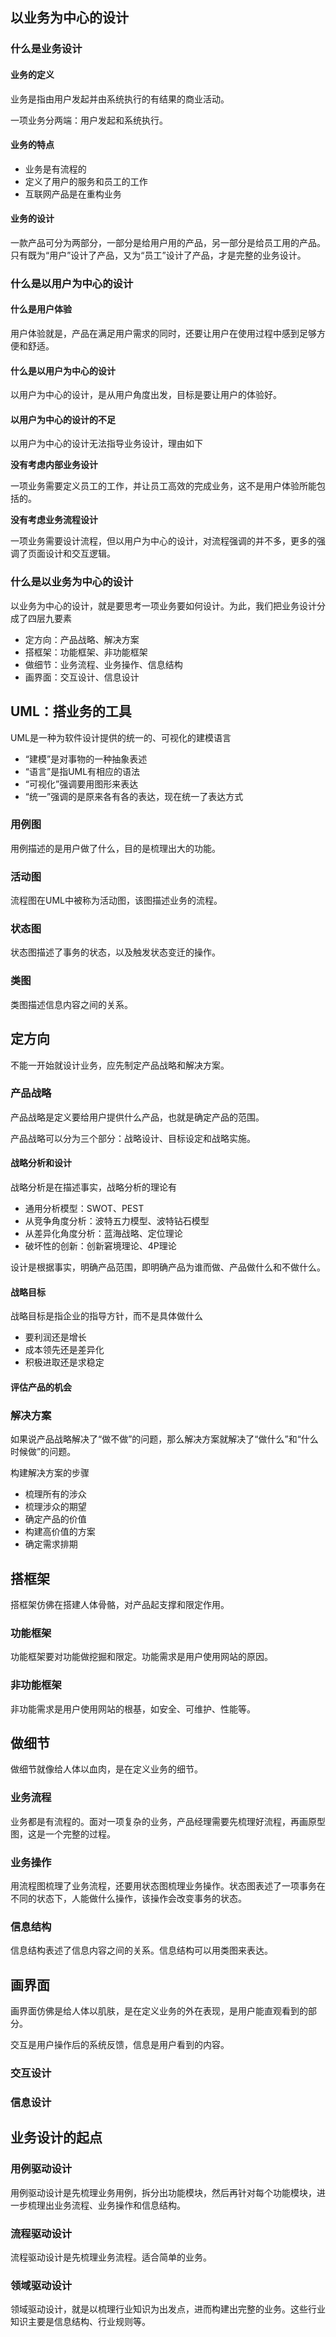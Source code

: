 ## 以业务为中心的设计

### 什么是业务设计

#### 业务的定义

业务是指由用户发起并由系统执行的有结果的商业活动。

一项业务分两端：用户发起和系统执行。

#### 业务的特点

- 业务是有流程的
- 定义了用户的服务和员工的工作
- 互联网产品是在重构业务

#### 业务的设计

一款产品可分为两部分，一部分是给用户用的产品，另一部分是给员工用的产品。只有既为“用户”设计了产品，又为“员工”设计了产品，才是完整的业务设计。

### 什么是以用户为中心的设计

#### 什么是用户体验

用户体验就是，产品在满足用户需求的同时，还要让用户在使用过程中感到足够方便和舒适。

#### 什么是以用户为中心的设计

以用户为中心的设计，是从用户角度出发，目标是要让用户的体验好。

#### 以用户为中心的设计的不足

以用户为中心的设计无法指导业务设计，理由如下

**没有考虑内部业务设计**

一项业务需要定义员工的工作，并让员工高效的完成业务，这不是用户体验所能包括的。

**没有考虑业务流程设计**

一项业务需要设计流程，但以用户为中心的设计，对流程强调的并不多，更多的强调了页面设计和交互逻辑。

### 什么是以业务为中心的设计

以业务为中心的设计，就是要思考一项业务要如何设计。为此，我们把业务设计分成了四层九要素

- 定方向：产品战略、解决方案
- 搭框架：功能框架、非功能框架
- 做细节：业务流程、业务操作、信息结构
- 画界面：交互设计、信息设计

## UML：搭业务的工具

UML是一种为软件设计提供的统一的、可视化的建模语言

- “建模”是对事物的一种抽象表述
- “语言”是指UML有相应的语法
- “可视化”强调要用图形来表达
- “统一”强调的是原来各有各的表达，现在统一了表达方式

### 用例图

用例描述的是用户做了什么，目的是梳理出大的功能。

### 活动图

流程图在UML中被称为活动图，该图描述业务的流程。

### 状态图

状态图描述了事务的状态，以及触发状态变迁的操作。

### 类图

类图描述信息内容之间的关系。

## 定方向

不能一开始就设计业务，应先制定产品战略和解决方案。

### 产品战略

产品战略是定义要给用户提供什么产品，也就是确定产品的范围。

产品战略可以分为三个部分：战略设计、目标设定和战略实施。

#### **战略分析**和设计

战略分析是在描述事实，战略分析的理论有

- 通用分析模型：SWOT、PEST
- 从竞争角度分析：波特五力模型、波特钻石模型
- 从差异化角度分析：蓝海战略、定位理论
- 破坏性的创新：创新窘境理论、4P理论

设计是根据事实，明确产品范围，即明确产品为谁而做、产品做什么和不做什么。

#### 战略目标

战略目标是指企业的指导方针，而不是具体做什么

- 要利润还是增长
- 成本领先还是差异化
- 积极进取还是求稳定

#### 评估产品的机会

### 解决方案

如果说产品战略解决了“做不做”的问题，那么解决方案就解决了“做什么”和“什么时候做”的问题。

构建解决方案的步骤

- 梳理所有的涉众
- 梳理涉众的期望
- 确定产品的价值
- 构建高价值的方案
- 确定需求排期

## 搭框架

搭框架仿佛在搭建人体骨骼，对产品起支撑和限定作用。

### 功能框架

功能框架要对功能做挖掘和限定。功能需求是用户使用网站的原因。

### 非功能框架

非功能需求是用户使用网站的根基，如安全、可维护、性能等。

## 做细节

做细节就像给人体以血肉，是在定义业务的细节。

### 业务流程

业务都是有流程的。面对一项复杂的业务，产品经理需要先梳理好流程，再画原型图，这是一个完整的过程。

### 业务操作

用流程图梳理了业务流程，还要用状态图梳理业务操作。状态图表述了一项事务在不同的状态下，人能做什么操作，该操作会改变事务的状态。

### 信息结构

信息结构表述了信息内容之间的关系。信息结构可以用类图来表达。

## 画界面

画界面仿佛是给人体以肌肤，是在定义业务的外在表现，是用户能直观看到的部分。

交互是用户操作后的系统反馈，信息是用户看到的内容。

### 交互设计

### 信息设计

## 业务设计的起点

### 用例驱动设计

用例驱动设计是先梳理业务用例，拆分出功能模块，然后再针对每个功能模块，进一步梳理出业务流程、业务操作和信息结构。

### 流程驱动设计

流程驱动设计是先梳理业务流程。适合简单的业务。

### 领域驱动设计

领域驱动设计，就是以梳理行业知识为出发点，进而构建出完整的业务。这些行业知识主要是信息结构、行业规则等。